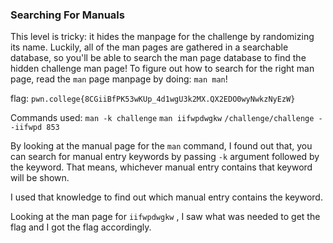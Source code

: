 ### Searching For Manuals

This level is tricky: it hides the manpage for the challenge by randomizing its name. Luckily, all of the man pages are gathered in a searchable database, so you'll be able to search the man page database to find the hidden challenge man page! To figure out how to search for the right man page, read the `man` page manpage by doing: `man man`!

flag: `pwn.college{8CGiiBfPK53wKUp_4d1wgU3k2MX.QX2EDO0wyNwkzNyEzW}`

Commands used: 
`man -k challenge`
`man iifwpdwgkw`
`/challenge/challenge --iifwpd 853`

By looking at the manual page for the `man` command, I found out that, you can search for manual entry keywords by passing `-k` argument followed by the keyword. 
That means, whichever manual entry contains that keyword will be shown. 

I used that knowledge to find out which manual entry contains the keyword. 

Looking at the man page for `iifwpdwgkw` , I saw what was needed to get the flag and I got the flag accordingly. 